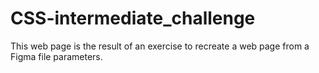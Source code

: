 # CSS-intermediate_challenge
This web page is the result of an exercise to recreate a web page from a Figma file parameters.
